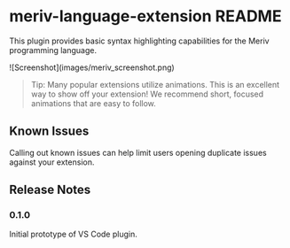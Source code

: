 # meriv-language-extension README

This plugin provides basic syntax highlighting capabilities for the Meriv programming language.

\!\[Screenshot\]\(images/meriv_screenshot.png\)

> Tip: Many popular extensions utilize animations. This is an excellent way to show off your extension! We recommend short, focused animations that are easy to follow.

## Known Issues

Calling out known issues can help limit users opening duplicate issues against your extension.

## Release Notes

### 0.1.0

Initial prototype of VS Code plugin.

